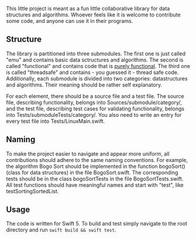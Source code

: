 This little project is meant as a fun little collaborative library for data structures and
algorithms. Whoever feels like it is welcome to contribute some code, and anyone can use
it in their programs.

## Structure

The library is partitioned into three submodules. The first one is just called "emu" and contains
basic data sctructures and algorithms. The second is called "functional" and contains code that is
[purely functional](https://en.wikipedia.org/wiki/Purely_functional_programming#Properties_of_purely_functional_program).
The third one is called "threadsafe" and contains - you guessed it - thread safe code.
Additionally, each submodule is divided into two categories: datastructures and algorithms. Their
meaning should be rather self explanatory.

For each element, there should be a source file and a test file. The source file, describing
functionality, belongs into Sources/submodule/category/, and the test file, describing test cases for
validating functionality, belongs into Tests/submoduleTests/category/. You also need to write an entry for
every test file into Tests/LinuxMain.swift.

## Naming

To make the project easier to navigate and appear more uniform, all contributions should adhere
to the same naming conventions. For example, the algorithm Bogo Sort should be implemented in
the function bogoSort() (class for data structures) in the file BogoSort.swift. The
corresponding tests should be in the class bogoSortTests in the file BogoSortTests.swift.
All test functions should have meaningful names and start with "test", like testSortingSortedList.

## Usage

The code is written for Swift 5. To build and test simply navigate to the root directory
and run `swift build && swift test`.
